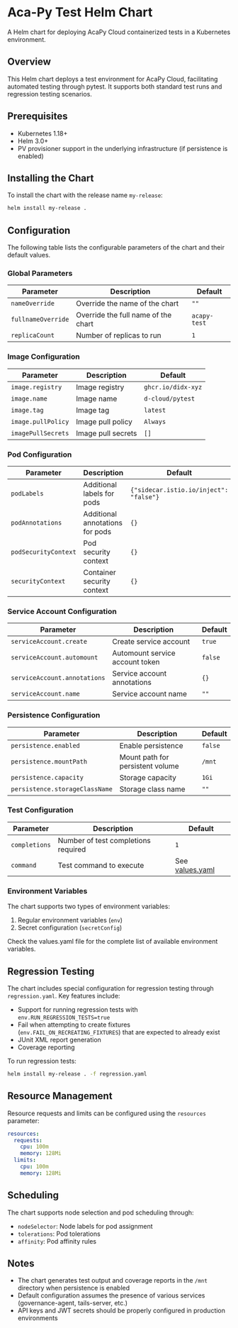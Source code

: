 # Aca-Py Test Helm Chart

A Helm chart for deploying AcaPy Cloud containerized tests in a Kubernetes environment.

## Overview

This Helm chart deploys a test environment for AcaPy Cloud, facilitating automated testing through pytest.
It supports both standard test runs and regression testing scenarios.

## Prerequisites

- Kubernetes 1.18+
- Helm 3.0+
- PV provisioner support in the underlying infrastructure (if persistence is enabled)

## Installing the Chart

To install the chart with the release name `my-release`:

```bash
helm install my-release .
```

## Configuration

The following table lists the configurable parameters of the chart and their default values.

### Global Parameters

| Parameter | Description | Default |
|-----------|-------------|---------|
| `nameOverride` | Override the name of the chart | `""` |
| `fullnameOverride` | Override the full name of the chart | `acapy-test` |
| `replicaCount` | Number of replicas to run | `1` |

### Image Configuration

| Parameter | Description | Default |
|-----------|-------------|---------|
| `image.registry` | Image registry | `ghcr.io/didx-xyz` |
| `image.name` | Image name | `d-cloud/pytest` |
| `image.tag` | Image tag | `latest` |
| `image.pullPolicy` | Image pull policy | `Always` |
| `imagePullSecrets` | Image pull secrets | `[]` |

### Pod Configuration

| Parameter | Description | Default |
|-----------|-------------|---------|
| `podLabels` | Additional labels for pods | `{"sidecar.istio.io/inject": "false"}` |
| `podAnnotations` | Additional annotations for pods | `{}` |
| `podSecurityContext` | Pod security context | `{}` |
| `securityContext` | Container security context | `{}` |

### Service Account Configuration

| Parameter | Description | Default |
|-----------|-------------|---------|
| `serviceAccount.create` | Create service account | `true` |
| `serviceAccount.automount` | Automount service account token | `false` |
| `serviceAccount.annotations` | Service account annotations | `{}` |
| `serviceAccount.name` | Service account name | `""` |

### Persistence Configuration

| Parameter | Description | Default |
|-----------|-------------|---------|
| `persistence.enabled` | Enable persistence | `false` |
| `persistence.mountPath` | Mount path for persistent volume | `/mnt` |
| `persistence.capacity` | Storage capacity | `1Gi` |
| `persistence.storageClassName` | Storage class name | `""` |

### Test Configuration

| Parameter | Description | Default |
|-----------|-------------|---------|
| `completions` | Number of test completions required | `1` |
| `command` | Test command to execute | See [values.yaml](./conf/local/values.yaml) |

### Environment Variables

The chart supports two types of environment variables:

1. Regular environment variables (`env`)
2. Secret configuration (`secretConfig`)

Check the values.yaml file for the complete list of available environment variables.

## Regression Testing

The chart includes special configuration for regression testing through `regression.yaml`. Key features include:

- Support for running regression tests with `env.RUN_REGRESSION_TESTS=true`
- Fail when attempting to create fixtures (`env.FAIL_ON_RECREATING_FIXTURES`) that are expected to already exist
- JUnit XML report generation
- Coverage reporting

To run regression tests:

```bash
helm install my-release . -f regression.yaml
```

## Resource Management

Resource requests and limits can be configured using the `resources` parameter:

```yaml
resources:
  requests:
    cpu: 100m
    memory: 128Mi
  limits:
    cpu: 100m
    memory: 128Mi
```

## Scheduling

The chart supports node selection and pod scheduling through:

- `nodeSelector`: Node labels for pod assignment
- `tolerations`: Pod tolerations
- `affinity`: Pod affinity rules

## Notes

- The chart generates test output and coverage reports in the `/mnt` directory when persistence is enabled
- Default configuration assumes the presence of various services (governance-agent, tails-server, etc.)
- API keys and JWT secrets should be properly configured in production environments
